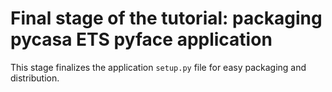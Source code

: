 # Final stage of the tutorial: packaging pycasa ETS pyface application
This stage finalizes the application `setup.py` file for easy packaging and 
distribution.
